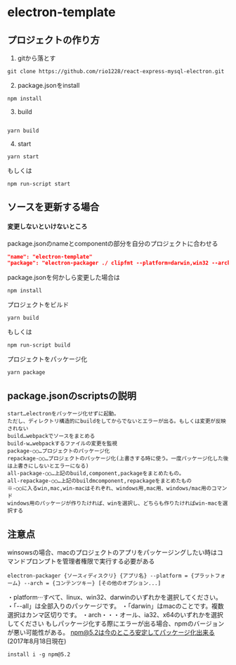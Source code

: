 # electron-template


## プロジェクトの作り方
1. gitから落とす
```
git clone https://github.com/rio1228/react-express-mysql-electron.git
```
2. package.jsonをinstall
```
npm install
```
3. build
```

yarn build
```
4. start
```
yarn start
```
もしくは
```
npm run-script start
```
## ソースを更新する場合
#### 変更しないといけないところ
package.jsonのnameとcomponentの部分を自分のプロジェクトに合わせる
```package.json
"name": "electron-template"
"package": "electron-packager ./ clipfmt --platform=darwin,win32 --arch=x64"
```
package.jsonを何かしら変更した場合は
```
npm install
```
プロジェクトをビルド
```
yarn build
```
もしくは
```
npm run-script build
```
プロジェクトをパッケージ化
```
yarn package
```

## package.jsonのscriptsの説明
```
start…electronをパッケージ化せずに起動。
ただし、ディレクトリ構造的にbuildをしてからでないとエラーが出る。もしくは変更が反映されない
build…webpackでソースをまとめる
build-w…webpackするファイルの変更を監視
package-○○…プロジェクトのパッケージ化
repackage-○○…プロジェクトのパッケージ化(上書きする時に使う。一度パッケージ化した後は上書きにしないとエラーになる)
all-package-○○…上記のbuild,component,packageをまとめたもの。
all-repackage-○○…上記のbuildmcomponent,repackageをまとめたもの
※-○○に入るwin,mac,win-macはそれぞれ、windows用,mac用、windows/mac用のコマンド
windows用のパッケージが作りたければ、winを選択し、どちらも作りたければwin-macを選択する
```

## 注意点
winsowsの場合、macのプロジェクトのアプリをパッケージングしたい時はコマンドプロンプトを管理者権限で実行する必要がある
```
electron-packager {ソースィディスクリ} {アプリ名} --platform = {プラットフォーム} --arch = {コンテンツキー} [その他のオプション...]
```
・platform···すべて、linux、win32、darwinのいずれかを選択してください。
・「--all」は全部入りのパッケージです。
・「darwin」はmacのことです。複数選択はカンマ区切りです。
・arch・・・オール、ia32、x64のいずれかを選択してください
もしパッケージ化する際にエラーが出る場合、npmのバージョンが悪い可能性がある。
npm@5.2は今のところ安定してパッケージ化出来る(2017年8月18日現在)
```
install i -g npm@5.2
```